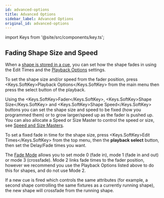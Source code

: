 ```yaml
---
id: advanced-options
title: Advanced Options
sidebar_label: Advanced Options
original_id: advanced-options
---
```


import Keys from '@site/src/components/key.ts';

Fading Shape Size and Speed
---------------------------

When a [shape is stored in a cue](shape-generator.md#using-shapes-in-cues),
you can set how the shape fades in
using the Edit Times and the [Playback Options](../cues/playback-options.md) settings.

To set the shape size and/or speed from the fader position, press
<Keys.SoftKey>Playback Options</Keys.SoftKey> from the main menu then press the select button of
the playback.

Using the <Keys.SoftKey>Fader</Keys.SoftKey>, <Keys.SoftKey>Shape Size</Keys.SoftKey> and <Keys.SoftKey>Shape Speed</Keys.SoftKey> buttons you can
set the shape size and speed to be fixed (how you programmed them) or to
grow larger/speed up as the fader is pushed up. You can also allocate a
Speed or Size Master to control the speed or size, see
[Speed and Size Masters](../running-the-show/playback-controls.md#speed-and-size-masters).

To set a fixed fade in time for the shape size, press <Keys.SoftKey>Edit Times</Keys.SoftKey>
from the top menu, then the <strong>playback select</strong> button, then set the
Delay/Fade times you want.

The [Fade Mode](../cues/playback-options.md#fader-mode) allows you to set mode 0 (fade in), mode 1 (fade in and
out) or mode 3 (crossfade). Mode 2 links fade times to the fader
position, however we recommend you use the Playback Options listed above
to do this for shapes, and do not use Mode 2.

If a new cue is fired which controls the same attributes (for example, a
second shape controlling the same fixtures as a currently running
shape), the new shape will crossfade from the running shape.